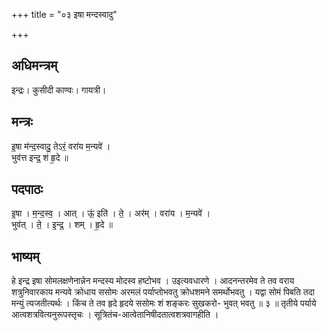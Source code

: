 +++
title = "०३ इषा मन्दस्वादु"

+++
## अधिमन्त्रम्
इन्द्रः। कुसीदी काण्वः। गायत्री।

## मन्त्रः
इ॒षा म॑न्द॒स्वादु॒ तेऽरं॒ वरा॑य म॒न्यवे॑ ।  
भुव॑त्त इन्द्र॒ शं हृ॒दे ॥

## पदपाठः
इ॒षा । म॒न्द॒स्व॒ । आत् । ऊं॒ इति॑ । ते॒ । अर॑म् । वरा॑य । म॒न्यवे॑ ।  
भुव॑त् । ते॒ । इ॒न्द्र॒ । शम् । हृ॒दे ॥

## भाष्यम्
हे इन्द्र इषा सोमलक्षणेनान्नेन मन्दस्य मोदस्व हष्टोभव । उइत्यवधारणे । आदनन्तरमेव ते तव वराय शत्रुनिवारकाय मन्यवे क्रोधाय ससोमः अरमलं पर्याप्तोभवतु क्रोधशमने समर्थोभवतु । यद्वा सोमं पिबति तदा मन्युं त्यजतीत्यर्थः । किंच ते तव हृदे हृदये ससोमः शं शङ्करः सुखकरो- भुवत् भवतु ॥ ३ ॥ तृतीये पर्याये आत्वशत्रवित्यनुरूपस्तृचः । सूत्रितंच-आत्वेतानिषीदतात्वशत्रवागहीति ।